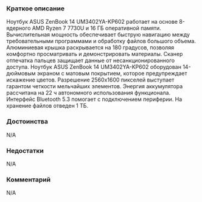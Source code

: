 ### **Краткое описание**
Ноутбук ASUS ZenBook 14 UM3402YA-KP602 работает на основе 8-ядерного AMD Ryzen 7 7730U и 16 ГБ оперативной памяти. Вычислительная мощность обеспечивает быструю навигацию между требовательными программами и обработку файлов большого объема. Алюминиевая крышка раскрывается на 180 градусов, позволяя комфортно просматривать и демонстрировать материалы. Сканер отпечатка пальцев защищает данные от несанкционированного доступа.  Ноутбук ASUS ZenBook 14 UM3402YA-KP602 оборудован 14-дюймовым экраном с матовым покрытием, которое предупреждает искажение цветов. Разрешение 2560x1600 пикселей выступает гарантом четкости мельчайших элементов. Энергия аккумулятора рассчитана на 22 ч автономного использования функционала. Интерфейс Bluetooth 5.3 помогает с подключением периферии. На хранение файлов отведен 1 ТБ.

### **Достоинства**
N/A

### **Недостатки**
N/A

### **Комментарий**
N/A
